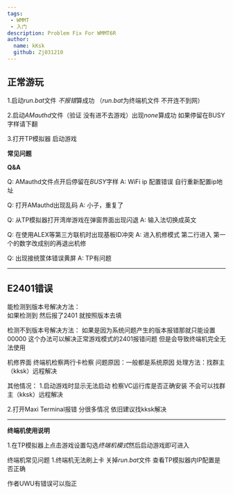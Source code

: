 ```yaml
---
tags: 
 - WMMT
 - 入门
description: Problem Fix For WMMT6R
author:
  name: kKsk
  github: Zj031210
---
```


## 正常游玩

1.启动*run.bat*文件 *不报错*算成功 （*run.bat*为终端机文件 不开连不到网）

2.启动*AMauthd*文件（验证 没有进不去游戏）出现*none*算成功 如果停留在BUSY字样请下翻

3.打开TP模拟器 启动游戏

**常见问题** 

**Q&A**

Q: AMauthd文件点开后停留在*BUSY*字样
A: WiFi ip 配置错误 
   自行重新配置ip地址

Q: 打开AMauthd出现乱码
A: 小子，重复了

Q: 从TP模拟器打开湾岸游戏在弹窗界面出现闪退
A: 输入法切换成英文

Q: 在使用ALEX等第三方联机时出现基板ID冲突
A: 进入机修模式 第二行进入 第一个的数字改成别的再退出机修

Q: 出现接统筐体错误黄屏
A: TP有问题

------------------------------------------------------------------------------------------------------------

## E2401错误

能检测到版本号解决方法：  
如果检测到 然后报了2401 就按照版本去填  

检测不到版本号解决方法：
如果是因为系统问题产生的版本报错那就只能设置00000
这个办法可以解决正常游戏模式的2401报错问题 但是会导致终端机完全无法使用

机修界面 终端机检察两行卡检察
问题原因：一般都是系统原因
处理方法：找群主（kksk）远程解决

其他情况：
1.启动游戏时显示无法启动
检察VC运行库是否正确安装
不会可以找群主（kksk）远程解决

2.打开Maxi Terminal报错
分很多情况 依旧建议找kksk解决

---------------------------------------------------------------------------------------------
**终端机使用说明**

1.在TP模拟器上点击游戏设置勾选*终端机模式*然后启动游戏即可进入

终端机常见问题
1.终端机无法刷上卡
关掉*run.bat*文件
查看TP模拟器内IP配置是否正确

作者UWU有错误可以指正


